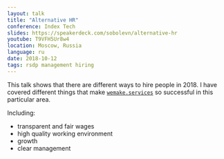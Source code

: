 ```yaml
---
layout: talk
title: "Alternative HR"
conference: Index Tech
slides: https://speakerdeck.com/sobolevn/alternative-hr
youtube: T9VFH5Ur8w4
location: Moscow, Russia
language: ru
date: 2018-10-12
tags: rsdp management hiring
---
```


This talk shows that there are different ways to hire people in 2018.
I have covered different things that make [`wemake.services`](https://wemake.services)
so successful in this particular area.

Including:
- transparent and fair wages
- high quality working environment
- growth
- clear management
